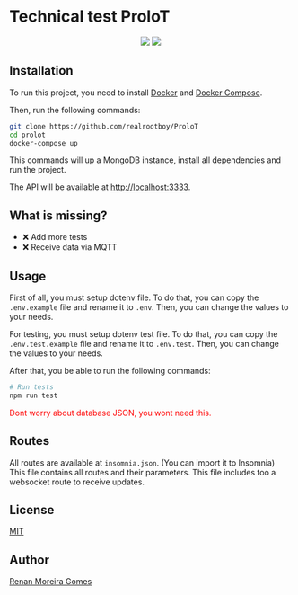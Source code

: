 # Technical test ProloT

<p align="center">
    <img src="https://img.shields.io/badge/node.js-6DA55F?style=flat&logo=node.js&logoColor=white"> </img>
    <img src="https://img.shields.io/badge/MongoDB-4EA94B?style=flat&logo=mongodb&logoColor=white"> </img>
</p>

## Installation

To run this project, you need to install [Docker](https://docs.docker.com/get-docker/) and [Docker Compose](https://docs.docker.com/compose/install/).

Then, run the following commands:

```bash
git clone https://github.com/realrootboy/ProloT
cd prolot
docker-compose up
```

This commands will up a MongoDB instance, install all dependencies and run the project.

The API will be available at [http://localhost:3333](http://localhost:3333).

## What is missing?

- ❌ Add more tests
- ❌ Receive data via MQTT

## Usage

First of all, you must setup dotenv file. To do that, you can copy the `.env.example` file and rename it to `.env`. Then, you can change the values to your needs.

For testing, you must setup dotenv test file. To do that, you can copy the `.env.test.example` file and rename it to `.env.test`. Then, you can change the values to your needs.

After that, you be able to run the following commands:

```bash
# Run tests
npm run test
```

<font color="red">Dont worry about database JSON, you wont need this.</font>

## Routes

All routes are available at `insomnia.json`. (You can import it to Insomnia) This file contains all routes and their parameters. This file includes too a websocket route to receive updates.

## License

[MIT](https://choosealicense.com/licenses/mit/)

## Author

[Renan Moreira Gomes](
    https://www.linkedin.com/in/renan-moreira-gomes-572421184/
)
